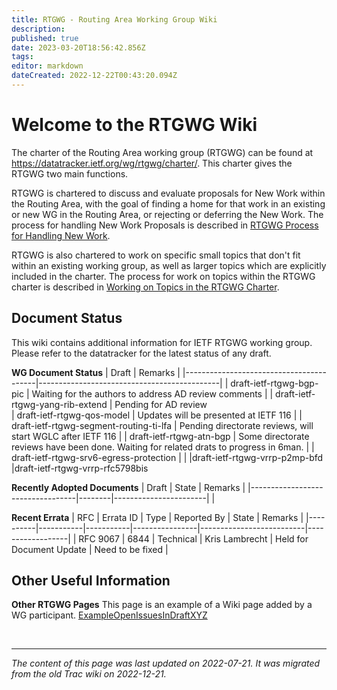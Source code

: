 ```yaml
---
title: RTGWG - Routing Area Working Group Wiki
description: 
published: true
date: 2023-03-20T18:56:42.856Z
tags: 
editor: markdown
dateCreated: 2022-12-22T00:43:20.094Z
---
```


# Welcome to the RTGWG Wiki 
The charter of the Routing Area working group (RTGWG) can be found at https://datatracker.ietf.org/wg/rtgwg/charter/. This charter gives the RTGWG two main functions.

RTGWG is chartered to discuss and evaluate proposals for New Work within the Routing Area, with the goal of finding a home for that work in an existing or new WG in the Routing Area, or rejecting or deferring the New Work. The process for handling New Work Proposals is described in [RTGWG Process for Handling New Work](/group/rtgwg/NewWorkProposals).

RTGWG is also chartered to work on specific small topics that don't fit within an existing working group, as well as larger topics which are explicitly included in the charter. The process for work on topics within the RTGWG charter is described in [Working on Topics in the RTGWG Charter](/group/rtgwg/InCharterWork).

## Document Status
This wiki contains additional information for IETF RTGWG working group. Please refer to the datatracker for the latest status of any draft.

**WG Document Status**
| Draft                                   | Remarks                                     |
|-----------------------------------------|---------------------------------------------|
| draft-ietf-rtgwg-bgp-pic                | Waiting for the authors to address AD review comments                       |
| draft-ietf-rtgwg-yang-rib-extend        | Pending for AD review                                 
| draft-ietf-rtgwg-qos-model              | Updates will be presented at IETF 116 |
| draft-ietf-rtgwg-segment-routing-ti-lfa | Pending directorate reviews, will start WGLC after IETF 116         |
| draft-ietf-rtgwg-atn-bgp                | Some directorate reviews have been done. Waiting for related drats to progress in 6man.              |
| draft-ietf-rtgwg-srv6-egress-protection |                                             |
|draft-ietf-rtgwg-vrrp-p2mp-bfd
|draft-ietf-rtgwg-vrrp-rfc5798bis

**Recently Adopted Documents**
| Draft                            | State  | Remarks               |
|----------------------------------|--------|-----------------------|
 |

**Recent Errata**
| RFC      | Errata ID | Type      | Reported By    | State                    | Remarks          |
|----------|-----------|-----------|----------------|--------------------------|------------------|
| RFC 9067 | 6844      | Technical | Kris Lambrecht | Held for Document Update | Need to be fixed |

## Other Useful Information
**Other RTGWG Pages** 
This page is an example of a Wiki page added by a WG participant. [ExampleOpenIssuesInDraftXYZ](/group/rtgwg/ExampleOpenIssuesInDraftXYZ)



&nbsp;
&nbsp;
&nbsp;

---

*The content of this page was last updated on 2022-07-21. It was migrated from the old Trac wiki on 2022-12-21.*